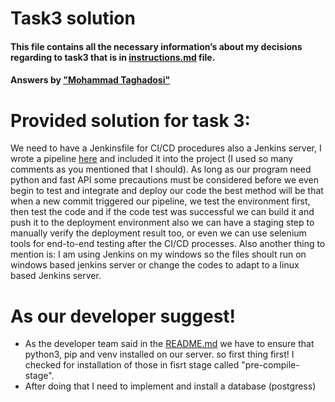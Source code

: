 # Task3 solution
#### This file contains all the necessary information’s about my decisions regarding to task3 that is in [instructions.md](instructions.md) file.
#### Answers by ["Mohammad Taghadosi"](https://linkedin.com/in/mtaghadosi)

# Provided solution for task 3:
 We need to have a Jenkinsfile for CI/CD procedures also a Jenkins server, I wrote a pipeline [here](/Jenkinsfile) and included it into the project (I used so many comments as you mentioned that I should). As long as our program need python and fast API some precautions must be considered before we even begin to test and integrate and deploy our code the best method will be that when a new commit triggered our pipeline, we test the environment first, then test the code and if the code test was successful we can build it and push it to the deployment environment also we can have a staging step to manually verify the deployment result too, or even we can use selenium tools for end-to-end testing after the CI/CD processes. Also another thing to mention is: I am using Jenkins on my windows so the files shoult run on windows based jenkins server or change the codes to adapt to a linux based Jenkins server.

# As our developer suggest!

 - As the developer team said in the [README.md](/python_service/README.md) we have to ensure that python3, pip and venv installed on our server. so first thing first! I checked for installation of those in fisrt stage called "pre-compile-stage".
 - After doing that I need to implement and install a database (postgress) 